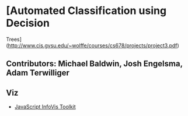 # [Automated Classification using Decision
Trees](http://www.cis.gvsu.edu/~wolffe/courses/cs678/projects/project3.pdf)

## Contributors: Michael Baldwin, Josh Engelsma, Adam Terwilliger

## Viz
- [JavaScript InfoVis Toolkit](http://philogb.github.io/jit/index.html)
